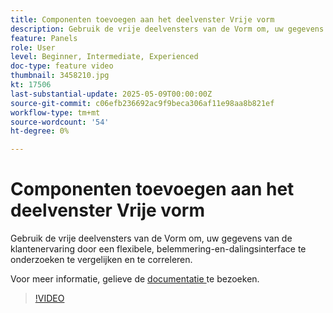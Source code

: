 ```yaml
---
title: Componenten toevoegen aan het deelvenster Vrije vorm
description: Gebruik de vrije deelvensters van de Vorm om, uw gegevens van de klantenervaring door een flexibele, belemmering-en-dalingsinterface te onderzoeken te vergelijken en te correleren.
feature: Panels
role: User
level: Beginner, Intermediate, Experienced
doc-type: feature video
thumbnail: 3458210.jpg
kt: 17506
last-substantial-update: 2025-05-09T00:00:00Z
source-git-commit: c06efb236692ac9f9beca306af11e98aa8b821ef
workflow-type: tm+mt
source-wordcount: '54'
ht-degree: 0%

---
```


# Componenten toevoegen aan het deelvenster Vrije vorm

Gebruik de vrije deelvensters van de Vorm om, uw gegevens van de klantenervaring door een flexibele, belemmering-en-dalingsinterface te onderzoeken te vergelijken en te correleren.

Voor meer informatie, gelieve de [ documentatie ](https://experienceleague.adobe.com/en/docs/analytics-platform/using/cja-workspace/panels/freeform-panel) te bezoeken.

>[!VIDEO](https://video.tv.adobe.com/v/3458210/?learn=on)

